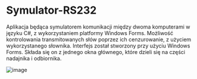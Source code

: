 # Symulator-RS232
Aplikacja będąca symulatorem komunikacji między dwoma komputerami w języku C#, z wykorzystaniem platformy Windows Forms. 
Możliwość kontrolowania transmitowanych słów poprzez ich cenzurowanie, z użyciem wykorzystanego słownika. 
Interfejs został stworzony przy użyciu Windows Forms. Składa się on z jednego okna głównego, które dzieli się na części nadajnika i odbiornika.


![image](https://github.com/JuliaKordek/Testy-sprawnosciowe-dla-kierowcow/assets/150183188/6f141ddd-914a-4701-9c0a-d1cb3523e0ae)

